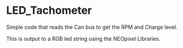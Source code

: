 # LED_Tachometer

Simple code that reads the Can bus to get the RPM and Charge level.

This is output to a RGB led string using the NEOpixel Libraries.
